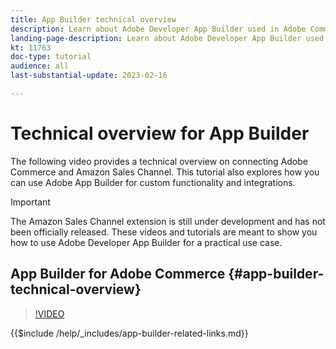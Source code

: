 ```yaml
---
title: App Builder technical overview
description: Learn about Adobe Developer App Builder used in Adobe Commerce with a technical overview
landing-page-description: Learn about Adobe Developer App Builder used in Adobe Commerce with a technical overview
kt: 11763
doc-type: tutorial
audience: all
last-substantial-update: 2023-02-16

---
```


# Technical overview for App Builder

The following video provides a technical overview on connecting Adobe Commerce and Amazon Sales Channel. This tutorial also explores how you can use Adobe App Builder for custom functionality and integrations.

>[!IMPORTANT]
>
>The Amazon Sales Channel extension is still under development and has not been officially released.  These videos and tutorials are meant to show you how to use Adobe Developer App Builder for a practical use case.


## App Builder for Adobe Commerce {#app-builder-technical-overview}

>[!VIDEO](https://video.tv.adobe.com/v/3413512)

{{$include /help/_includes/app-builder-related-links.md}}
